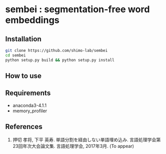 sembei : segmentation-free word embeddings
===================================================


## Installation
```sh
git clone https://github.com/shimo-lab/sembei
cd sembei
python setup.py build && python setup.py install
```

## How to use



## Requirements

* anaconda3-4.1.1
* memory_profiler


## References

1. 押切 孝将, 下平 英寿. 単語分割を経由しない単語埋め込み. 言語処理学会第23回年次大会論文集. 言語処理学会, 2017年3月. (To appear)
